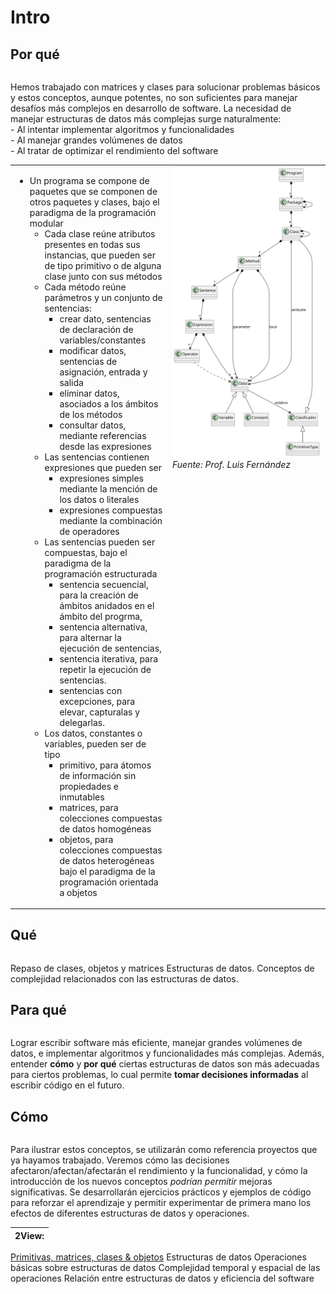 # Intro

## Por qué

| |
|-|
Hemos trabajado con matrices y clases para solucionar problemas básicos y estos conceptos, aunque potentes, no son suficientes para manejar desafíos más complejos en desarrollo de software. 
La necesidad de manejar estructuras de datos más complejas surge naturalmente:<br>- Al intentar implementar algoritmos y funcionalidades<br>- Al manejar grandes volúmenes de datos<br>- Al tratar de optimizar el rendimiento del software

<table>
    <tr>
        <td>
<ul>
    <li>Un programa se compone de paquetes que se componen de otros paquetes y clases, bajo el paradigma de la programación modular
    <ul>
        <li>Cada clase reúne atributos presentes en todas sus instancias, que pueden ser de tipo primitivo o de alguna clase junto con sus métodos
        <li>Cada método reúne parámetros y un conjunto de sentencias:
        <ul>
            <li>crear dato, sentencias de declaración de variables/constantes
            <li>modificar datos, sentencias de asignación, entrada y salida
            <li>eliminar datos, asociados a los ámbitos de los métodos
            <li>consultar datos, mediante referencias desde las expresiones
        </ul>
        <li>Las sentencias contienen expresiones que pueden ser
        <ul>
            <li>expresiones simples mediante la mención de los datos o literales
            <li>expresiones compuestas mediante la combinación de operadores
        </ul>
        <li>Las sentencias pueden ser compuestas, bajo el paradigma de la programación estructurada
        <ul>
            <li>sentencia secuencial, para la creación de ámbitos anidados en el ámbito del progrma,
            <li>sentencia alternativa, para alternar la ejecución de sentencias,
            <li>sentencia iterativa, para repetir la ejecución de sentencias.
            <li>sentencias con excepciones, para elevar, capturalas y delegarlas.
        </ul>
        <li>Los datos, constantes o variables, pueden ser de tipo
        <ul>
            <li>primitivo, para átomos de información sin propiedades e inmutables
            <li>matrices, para colecciones compuestas de datos homogéneas
            <li>objetos, para colecciones compuestas de datos heterogéneas bajo el paradigma de la programación orientada a objetos
        </ul>
    </ul>
</ul>
        </td>
        <td width="50%" valign="top">
            <img src="../../imagenes/modelosUML/software.svg">
            <i>Fuente: Prof. Luis Fernández</i>
        </td>
    <tr>
</table>



## Qué

| |
|-|
Repaso de clases, objetos y matrices
Estructuras de datos.
Conceptos de complejidad relacionados con las estructuras de datos.

## Para qué

| |
|-|
Lograr escribir software más eficiente, manejar grandes volúmenes de datos, e implementar algoritmos y funcionalidades más complejas. 
Además, entender **cómo** y **por qué** ciertas estructuras de datos son más adecuadas para ciertos problemas, lo cual permite **tomar decisiones informadas** al escribir código en el futuro.

## Cómo

| |
|-|
Para ilustrar estos conceptos, se utilizarán como referencia proyectos que ya hayamos trabajado.
Veremos cómo las decisiones afectaron/afectan/afectarán el rendimiento y la funcionalidad, y cómo la introducción de los nuevos conceptos *podrían permitir* mejoras significativas.
Se desarrollarán ejercicios prácticos y ejemplos de código para reforzar el aprendizaje y permitir experimentar de primera mano los efectos de diferentes estructuras de datos y operaciones.

|2View:|
|-|
[Primitivas, matrices, clases & objetos](PrimitivasMatricesClasesObjetos.md)
Estructuras de datos
Operaciones básicas sobre estructuras de datos
Complejidad temporal y espacial de las operaciones
Relación entre estructuras de datos y eficiencia del software
